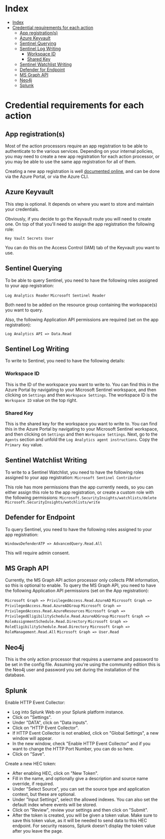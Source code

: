 # Index

- [Index](#index)
- [Credential requirements for each action](#credential-requirements-for-each-action)
  - [App registration(s)](#app-registrations)
  - [Azure Keyvault](#azure-keyvault)
  - [Sentinel Querying](#sentinel-querying)
  - [Sentinel Log Writing](#sentinel-log-writing)
    - [Workspace ID](#workspace-id)
    - [Shared Key](#shared-key)
  - [Sentinel Watchlist Writing](#sentinel-watchlist-writing)
  - [Defender for Endpoint](#defender-for-endpoint)
  - [MS Graph API](#ms-graph-api)
  - [Neo4j](#neo4j)
  - [Splunk](#splunk)
  
# Credential requirements for each action

## App registration(s)
Most of the action processors require an app registration to be able to authenticate to the various services. 
Depending on your internal policies, you may need to create a new app registration for each action processor, or you may be able to use the same app registration for all of them.

Creating a new app registration is well [documented online](https://learn.microsoft.com/en-us/azure/active-directory/develop/quickstart-register-app), and can be done via the Azure Portal, or via the Azure CLI. 

## Azure Keyvault
This step is optional. It depends on where you want to store and maintain your credentials.

Obviously, if you decide to go the Keyvault route you will need to create one.
On top of that you'll need to assign the app registration the following role:

`Key Vault Secrets User`

You can do this on the Access Control (IAM) tab of the Keyvault you want to use.

## Sentinel Querying
To be able to query Sentinel, you need to have the following roles assigned to your app registration:

`Log Analytics Reader` 
`Microsoft Sentinel Reader`

Both need to be added on the resource group containing the workspace(s) you want to query.

Also, the following Application API permissions are required (set on the app registration):

`Log Analytics API => Data.Read`

## Sentinel Log Writing
To write to Sentinel, you need to have the following details:

### Workspace ID
This is the ID of the workspace you want to write to. 
You can find this in the Azure Portal by navigating to your Microsoft Sentinel workspace, and then clicking on `Settings` and then `Workspace Settings`.
The workspace ID is the `Workspace ID` value on the top right.

### Shared Key
This is the shared key for the workspace you want to write to. 
You can find this in the Azure Portal by navigating to your Microsoft Sentinel workspace, and then clicking on `Settings` and then `Workspace Settings`.
Next, go to the `Agents`  section and unfold the `Log Analytics agent instructions`. Copy the `Primary Key` value.

## Sentinel Watchlist Writing
To write to a Sentinel Watchlist, you need to have the following roles assigned to your app registration:
`Microsoft Sentinel Contributor`

This role has more permissions than the app currently needs, so you can either assign this role to the app registration, or create a custom role with the following permissions:
`Microsoft.SecurityInsights/watchlists/delete`
`Microsoft.SecurityInsights/watchlists/write`

## Defender for Endpoint
To query Sentinel, you need to have the following roles assigned to your app registration:

`WindowsDefenderATP => AdvancedQuery.Read.All`

This will require admin consent.

## MS Graph API 
Currently, the MS Graph API action processor only collects PIM information, so this is optional to enable.
To query the MS Graph API, you need to have the following Application API permissions (set on the App registration):

`Microsoft Graph => PrivilegedAccess.Read.AzureAD`
`Microsoft Graph => PrivilegedAccess.Read.AzureADGroup`
`Microsoft Graph => PrivilegedAccess.Read.AzureResources`
`Microsoft Graph => PrivilegedEligibilitySchedule.Read.AzureADGroup`
`Microsoft Graph => RoleAssignmentSchedule.Read.Directory`
`Microsoft Graph => RoleEligibilitySchedule.Read.Directory`
`Microsoft Graph => RoleManagement.Read.All`
`Microsoft Graph => User.Read`

## Neo4j
This is the only action processor that requires a username and password to be set in the config file.
Assuming you're using the community edition this is the Neo4j user and password you set during the installation of the database.

## Splunk
Enable HTTP Event Collector:

- Log into Splunk Web on your Splunk platform instance.
- Click on "Settings".
- Under "DATA", click on "Data inputs".
- Click on "HTTP Event Collector".
- If HTTP Event Collector is not enabled, click on "Global Settings", a new window will appear.
- In the new window, check "Enable HTTP Event Collector" and if you want to change the HTTP Port Number, you can do so here.
- Click on "Save".

Create a new HEC token:

- After enabling HEC, click on "New Token".
- Fill in the name, and optionally give a description and source name override, if required.
- Under "Select Source", you can set the source type and application context, but these are optional.
- Under "Input Settings", select the allowed indexes. You can also set the default index where events will be stored.
- Click on "Review", review your settings and then click on "Submit".
- After the token is created, you will be given a token value. Make sure to save this token value, as it will be needed to send data to this HEC endpoint. For security reasons, Splunk doesn't display the token value after you leave the page.